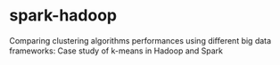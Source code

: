# spark-hadoop
 Comparing clustering algorithms performances using diﬀerent big data frameworks: Case study of k-means in Hadoop and Spark
